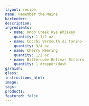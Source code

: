 ```yaml
---
layout: recipe
name: Remember the Maine
bartender:
description:
ingredients:
  - name: Knob Creek Rye Whiskey
    quantity: 1 1/2 oz
  - name: Cocchi Vermouth di Torino
    quantity: 3/4 oz
  - name: Cherry Heering
    quantity: 1/2 oz
  - name: Bittercube Bolivar Bitters
    quantity: 1 dropper/dash
garnish:
glass:
instructions_html:
image:
tags:
products:
featured: false
---
```



